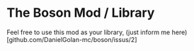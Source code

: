 # The Boson Mod / Library
Feel free to use this mod as your library, (just inform me here)[github.com/DanielGolan-mc/boson/issus/2]

